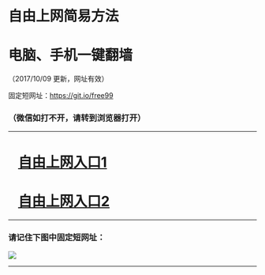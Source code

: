﻿# 自由上网简易方法

# 电脑、手机一键翻墙

（2017/10/09 更新，网址有效）

固定短网址：https://git.io/free99

### （微信如打不开，请转到浏览器打开）


***





# &nbsp;&nbsp; <a href="http://ft476628331.fwq-tz-1001.info/fwqtz01.html?t=100900119159 " target="_blank">自由上网入口1</a>
# &nbsp;&nbsp; <a href="http://ft638226793.fwq-tz-1002.info/fwqtz02.html?t=100900116537 " target="_blank">自由上网入口2</a>
***

### 请记住下图中固定短网址：

<img src="https://s3-us-west-2.amazonaws.com/fwq-1001/yjfq-20170905okok.png" /> 


***

